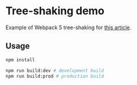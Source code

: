 # Tree-shaking demo

Example of Webpack 5 tree-shaking for [this article](https://www.codefarmer.tw/tree-shaking-2).

## Usage

```bash
npm install

npm run build:dev # development build
npm run build:prod # production build
```
